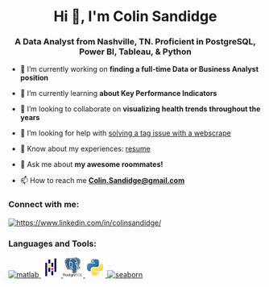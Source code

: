 <h1 align="center">Hi 👋, I'm Colin Sandidge</h1>
<h3 align="center">A Data Analyst from Nashville, TN. Proficient in PostgreSQL, Power BI, Tableau, & Python</h3>

- 🔭 I’m currently working on **finding a full-time Data or Business Analyst position**

- 🌱 I’m currently learning **about Key Performance Indicators**

- 👯 I’m looking to collaborate on **visualizing health trends throughout the years**

- 🤝 I’m looking for help with [solving a tag issue with a webscrape](https://github.com/ColinSandidge/capstone)

- 📄 Know about my experiences: [resume](https://github.com/ColinSandidge/about_me/blob/main/Colin_Sandidge_resume.pdf)

- 💬 Ask me about **my awesome roommates!**

- 📫 How to reach me **Colin.Sandidge@gmail.com**

<h3 align="left">Connect with me:</h3>
<p align="left">
<a href="https://linkedin.com/in/https://www.linkedin.com/in/colinsandidge/" target="blank"><img align="center" src="https://raw.githubusercontent.com/rahuldkjain/github-profile-readme-generator/master/src/images/icons/Social/linked-in-alt.svg" alt="https://www.linkedin.com/in/colinsandidge/" height="30" width="40" /></a>
</p>

<h3 align="left">Languages and Tools:</h3>
<p align="left"> <a href="https://www.mathworks.com/" target="_blank" rel="noreferrer"> <img src="https://upload.wikimedia.org/wikipedia/commons/2/21/Matlab_Logo.png" alt="matlab" width="40" height="40"/> </a> <a href="https://pandas.pydata.org/" target="_blank" rel="noreferrer"> <img src="https://raw.githubusercontent.com/devicons/devicon/2ae2a900d2f041da66e950e4d48052658d850630/icons/pandas/pandas-original.svg" alt="pandas" width="40" height="40"/> </a> <a href="https://www.postgresql.org" target="_blank" rel="noreferrer"> <img src="https://raw.githubusercontent.com/devicons/devicon/master/icons/postgresql/postgresql-original-wordmark.svg" alt="postgresql" width="40" height="40"/> </a> <a href="https://www.python.org" target="_blank" rel="noreferrer"> <img src="https://raw.githubusercontent.com/devicons/devicon/master/icons/python/python-original.svg" alt="python" width="40" height="40"/> </a> <a href="https://seaborn.pydata.org/" target="_blank" rel="noreferrer"> <img src="https://seaborn.pydata.org/_images/logo-mark-lightbg.svg" alt="seaborn" width="40" height="40"/> </a> </p>
